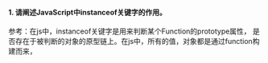#### 1. 请阐述JavaScript中instanceof关键字的作用。
参考：在js中，instanceof关键字是用来判断某个Function的prototype属性，
是否存在于被判断的对象的原型链上。在js中，所有的值，对象都是通过function构建而来，

